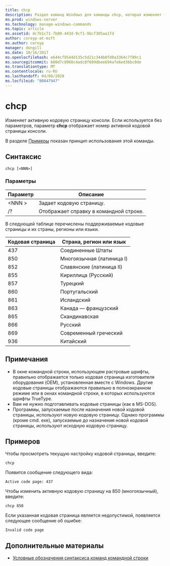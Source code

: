 ```yaml
---
title: chcp
description: Раздел команд Windows для команды chcp, которая изменяет текущую кодовую страницу консоли.
ms.prod: windows-server
ms.technology: manage-windows-commands
ms.topic: article
ms.assetid: dc7b1c71-7b80-443d-9cf1-9bcf305aa1fd
author: coreyp-at-msft
ms.author: coreyp
manager: dongill
ms.date: 10/16/2017
ms.openlocfilehash: e644cf8544d135c5d21c344b0fd0a3364c7f89c1
ms.sourcegitcommit: b00d7c8968c4adc8f699dbee694afe6ed36bc9de
ms.translationtype: MT
ms.contentlocale: ru-RU
ms.lasthandoff: 04/08/2020
ms.locfileid: "80847947"
---
```

# <a name="chcp"></a>chcp

Изменяет активную кодовую страницу консоли. Если используется без параметров, параметр **chcp** отображает номер активной кодовой страницы консоли.

В разделе [Примеры](#BKMK_examples) показан принцип использования этой команды.

## <a name="syntax"></a>Синтаксис

```
chcp [<NNN>]
```

### <a name="parameters"></a>Параметры

|Параметр|Описание|
|---------|-----------|
|\<NNN >|Задает кодовую страницу.|
|/?|Отображает справку в командной строке.|

В следующей таблице перечислены поддерживаемые кодовые страницы и их страны, регионы или языки.

|Кодовая страница|Страна, регион или язык|
|---------|--------------------------|
|437|Соединенные Штаты|
|850|Многоязычная (латиница I)|
|852|Славянские (латиница II)|
|855|Кириллица (Русский)|
|857|Турецкий|
|860|Португальский|
|861|Исландский|
|863|Канада — французский|
|865|Скандинавская|
|866|Русский|
|869|Современный греческий|
|936|Китайский|

## <a name="remarks"></a>Примечания

-   В окне командной строки, использующем растровые шрифты, правильно отображается только кодовая страница изготовителя оборудования (OEM), установленная вместе с Windows. Другие кодовые страницы отображаются правильно в полноэкранном режиме или в окнах командной строки, в которых используются шрифты TrueType.
-   Вам не нужно подготавливать кодовые страницы (как в MS-DOS).
-   Программы, запускаемые после назначения новой кодовой страницы, используют новую кодовую страницу. Однако программы (кроме cmd. exe), запускаемые до назначения новой кодовой страницы, используют исходную кодовую страницу.

## <a name="examples"></a><a name=BKMK_examples></a>Примеров

Чтобы просмотреть текущую настройку кодовой страницы, введите:
```
chcp
```
Появится сообщение следующего вида:

`Active code page: 437`

Чтобы изменить активную кодовую страницу на 850 (многоязычный), введите:
```
chcp 850
```
Если указанная кодовая страница является недопустимой, появляется следующее сообщение об ошибке:

`Invalid code page`

## <a name="additional-references"></a>Дополнительные материалы

- [Условные обозначения синтаксиса команд командной строки](command-line-syntax-key.md)
